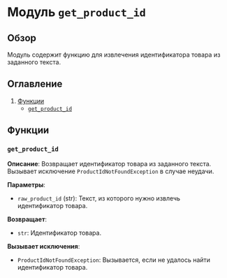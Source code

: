 # Модуль `get_product_id`

## Обзор

Модуль содержит функцию для извлечения идентификатора товара из заданного текста.

## Оглавление

1.  [Функции](#Функции)
    *   [`get_product_id`](#get_product_id)

## Функции

### `get_product_id`

**Описание**:
Возвращает идентификатор товара из заданного текста. Вызывает исключение `ProductIdNotFoundException` в случае неудачи.

**Параметры**:
- `raw_product_id` (str): Текст, из которого нужно извлечь идентификатор товара.

**Возвращает**:
- `str`: Идентификатор товара.

**Вызывает исключения**:
- `ProductIdNotFoundException`: Вызывается, если не удалось найти идентификатор товара.